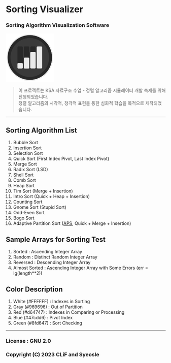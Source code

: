 # Sorting Visualizer

### Sorting Algorithm Visualization Software

<img src="Icon/Icon.png" width="30%" height="30%">

> 이 프로젝트는 KSA 자료구조 수업 - 정렬 알고리즘 시뮬레이터 개발 숙제를 위해 진행되었습니다.      
> 정렬 알고리즘의 시각적, 청각적 표현을 통한 심화적 학습을 목적으로 제작되었습니다.     

- - -
      
## Sorting Algorithm List     
1. Bubble Sort
2. Insertion Sort
3. Selection Sort
4. Quick Sort (First Index Pivot, Last Index Pivot)
5. Merge Sort
6. Radix Sort (LSD)
7. Shell Sort
8. Comb Sort
9. Heap Sort
10. Tim Sort (Merge + Insertion)
11. Intro Sort (Quick + Heap + Insertion)
12. Counting Sort
13. Gnome Sort (Stupid Sort)
14. Odd-Even Sort
15. Bogo Sort
16. Adaptive Partition Sort (<a href = "https://github.com/ryankwondev/Adaptive-Partition-Sort">APS</a>, Quick + Merge + Insertion) 

## Sample Arrays for Sorting Test
1. Sorted : Ascending Integer Array
2. Random : Distinct Random Integer Array
3. Reversed : Descending Integer Array
4. Almost Sorted : Ascending Integer Array with Some Errors (err = lg(length**2))
      
## Color Description
1. White (<span style="#FFFFFF">#FFFFFF</span>) : Indexes in Sorting
2. Gray (<span style="#969696">#969696</span>) : Out of Partition
3. Red (<span style="#d64747">#d64747</span>) : Indexes in Comparing or Processing
4. Blue (<span style="#47cdd6">#47cdd6</span>) : Pivot Index
5. Green (<span style="#8fd647">#8fd647</span>) : Sort Checking
      
- - -
      
### License : GNU 2.0

### Copyright (C) 2023 CLiF and Syeosle
